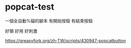# popcat-test
一個全自動%貓的腳本
有開始按鈕
有結束按鈕


好領
好用
好刺激

https://greasyfork.org/zh-TW/scripts/430947-popcatbutton

